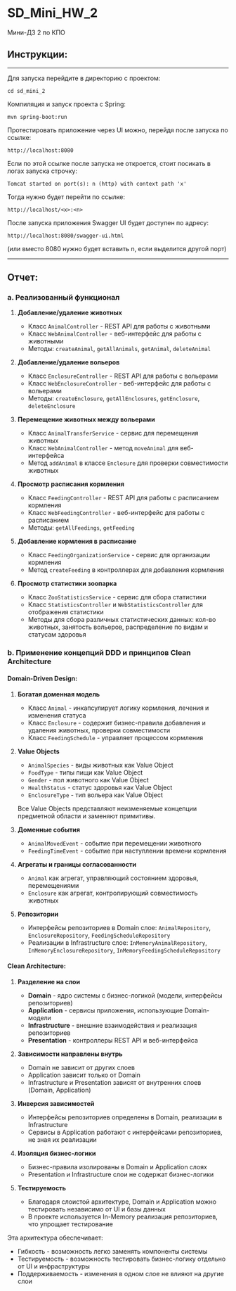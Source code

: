 # SD_Mini_HW_2
Мини-ДЗ 2 по КПО

## Инструкции:
---
Для запуска перейдите в директорию с проектом:
```
cd sd_mini_2
```
Компиляция и запуск проекта с Spring:
```
mvn spring-boot:run
```
Протестировать приложение через UI можно, перейдя после запуска по ссылке:
```
http://localhost:8080
```
Если по этой ссылке после запуска не откроется, стоит посикать в логах запуска строчку:
```
Tomcat started on port(s): n (http) with context path 'x'
```
Тогда нужно будет перейти по ссылке:
```
http://localhost/<x>:<n>
```

После запуска приложения Swagger UI будет доступен по адресу: 
```
http://localhost:8080/swagger-ui.html
```
(или вместо 8080 нужно будет вставить n, если выделится другой порт)

---
## Отчет:

### a. Реализованный функционал

1. **Добавление/удаление животных**
   - Класс `AnimalController` - REST API для работы с животными
   - Класс `WebAnimalController` - веб-интерфейс для работы с животными
   - Методы: `createAnimal`, `getAllAnimals`, `getAnimal`, `deleteAnimal`

2. **Добавление/удаление вольеров**
   - Класс `EnclosureController` - REST API для работы с вольерами
   - Класс `WebEnclosureController` - веб-интерфейс для работы с вольерами
   - Методы: `createEnclosure`, `getAllEnclosures`, `getEnclosure`, `deleteEnclosure`

3. **Перемещение животных между вольерами**
   - Класс `AnimalTransferService` - сервис для перемещения животных
   - Класс `WebAnimalController` - метод `moveAnimal` для веб-интерфейса
   - Метод `addAnimal` в классе `Enclosure` для проверки совместимости животных

4. **Просмотр расписания кормления**
   - Класс `FeedingController` - REST API для работы с расписанием кормления
   - Класс `WebFeedingController` - веб-интерфейс для работы с расписанием
   - Методы: `getAllFeedings`, `getFeeding`

5. **Добавление кормления в расписание**
   - Класс `FeedingOrganizationService` - сервис для организации кормления
   - Метод `createFeeding` в контроллерах для добавления кормления

6. **Просмотр статистики зоопарка**
   - Класс `ZooStatisticsService` - сервис для сбора статистики
   - Класс `StatisticsController` и `WebStatisticsController` для отображения статистики
   - Методы для сбора различных статистических данных: кол-во животных, занятость вольеров, распределение по видам и статусам здоровья

### b. Применение концепций DDD и принципов Clean Architecture

#### Domain-Driven Design:

1. **Богатая доменная модель**
   - Класс `Animal` - инкапсулирует логику кормления, лечения и изменения статуса
   - Класс `Enclosure` - содержит бизнес-правила добавления и удаления животных, проверки совместимости
   - Класс `FeedingSchedule` - управляет процессом кормления

2. **Value Objects**
   - `AnimalSpecies` - виды животных как Value Object
   - `FoodType` - типы пищи как Value Object
   - `Gender` - пол животного как Value Object
   - `HealthStatus` - статус здоровья как Value Object
   - `EnclosureType` - тип вольера как Value Object
   
   Все Value Objects представляют неизменяемые концепции предметной области и заменяют примитивы.

3. **Доменные события**
   - `AnimalMovedEvent` - событие при перемещении животного
   - `FeedingTimeEvent` - событие при наступлении времени кормления

4. **Агрегаты и границы согласованности**
   - `Animal` как агрегат, управляющий состоянием здоровья, перемещениями
   - `Enclosure` как агрегат, контролирующий совместимость животных

5. **Репозитории**
   - Интерфейсы репозиториев в Domain слое: `AnimalRepository`, `EnclosureRepository`, `FeedingScheduleRepository`
   - Реализации в Infrastructure слое: `InMemoryAnimalRepository`, `InMemoryEnclosureRepository`, `InMemoryFeedingScheduleRepository`

#### Clean Architecture:

1. **Разделение на слои**
   - **Domain** - ядро системы с бизнес-логикой (модели, интерфейсы репозиториев)
   - **Application** - сервисы приложения, использующие Domain-модели
   - **Infrastructure** - внешние взаимодействия и реализация репозиториев
   - **Presentation** - контроллеры REST API и веб-интерфейса

2. **Зависимости направлены внутрь**
   - Domain не зависит от других слоев
   - Application зависит только от Domain
   - Infrastructure и Presentation зависят от внутренних слоев (Domain, Application)

3. **Инверсия зависимостей**
   - Интерфейсы репозиториев определены в Domain, реализации в Infrastructure
   - Сервисы в Application работают с интерфейсами репозиториев, не зная их реализации

4. **Изоляция бизнес-логики**
   - Бизнес-правила изолированы в Domain и Application слоях
   - Presentation и Infrastructure слои не содержат бизнес-логики

5. **Тестируемость**
   - Благодаря слоистой архитектуре, Domain и Application можно тестировать независимо от UI и базы данных
   - В проекте используется In-Memory реализация репозиториев, что упрощает тестирование

Эта архитектура обеспечивает:
- Гибкость - возможность легко заменять компоненты системы
- Тестируемость - возможность тестировать бизнес-логику отдельно от UI и инфраструктуры
- Поддерживаемость - изменения в одном слое не влияют на другие слои

